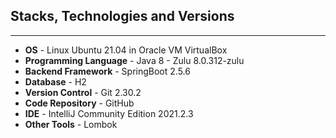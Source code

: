 ## Stacks, Technologies and Versions

---

- **OS** - Linux Ubuntu 21.04 in Oracle VM VirtualBox
- **Programming Language** - Java 8 - Zulu 8.0.312-zulu
- **Backend Framework** - SpringBoot 2.5.6
- **Database** - H2
- **Version Control** - Git 2.30.2
- **Code Repository** - GitHub
- **IDE** - IntelliJ Community Edition 2021.2.3
- **Other Tools** - Lombok
